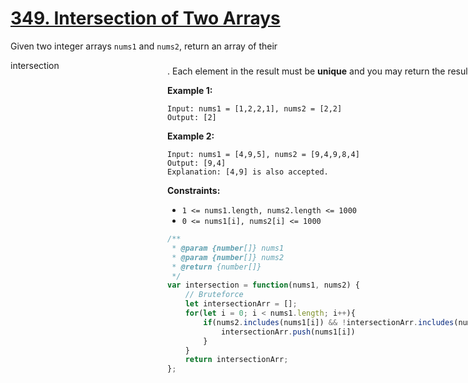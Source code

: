 # [349. Intersection of Two Arrays](https://leetcode.com/problems/intersection-of-two-arrays/description/)

Given two integer arrays `nums1` and `nums2`, return an array of their <div aria-expanded="false" data-headlessui-state="" id="headlessui-popover-button-:rt:">intersection<div style="position: fixed; z-index: 40; inset: 0px auto auto 0px; transform: translate(479px, 182px);">. Each element in the result must be **unique**  and you may return the result in **any order** .

**Example 1:**

```
Input: nums1 = [1,2,2,1], nums2 = [2,2]
Output: [2]
```

**Example 2:**

```
Input: nums1 = [4,9,5], nums2 = [9,4,9,8,4]
Output: [9,4]
Explanation: [4,9] is also accepted.
```

**Constraints:**

- `1 <= nums1.length, nums2.length <= 1000`
- `0 <= nums1[i], nums2[i] <= 1000`

```js
/**
 * @param {number[]} nums1
 * @param {number[]} nums2
 * @return {number[]}
 */
var intersection = function(nums1, nums2) {
    // Bruteforce
    let intersectionArr = [];
    for(let i = 0; i < nums1.length; i++){
        if(nums2.includes(nums1[i]) && !intersectionArr.includes(nums1[i])) {
            intersectionArr.push(nums1[i])
        }
    }
    return intersectionArr;
};
```
